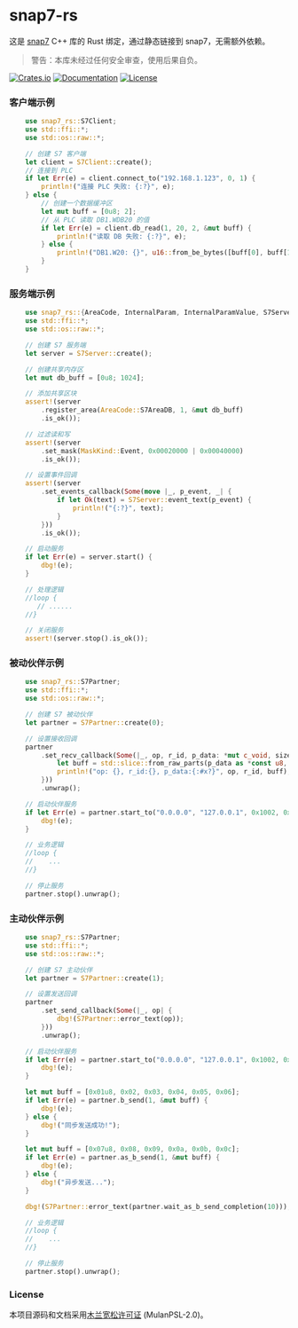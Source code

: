 # snap7-rs

这是 [snap7](http://snap7.sourceforge.net/) C++ 库的 Rust 绑定，通过静态链接到 snap7，无需额外依赖。

> 警告：本库未经过任何安全审查，使用后果自负。

[![Crates.io](https://img.shields.io/crates/v/snap7-rs.svg)](https://crates.io/crates/snap7-rs)
[![Documentation](https://docs.rs/snap7-rs/badge.svg)](https://docs.rs/snap7-rs/)
[![License](https://img.shields.io/badge/license-MulanPSL2-green)](http://license.coscl.org.cn/MulanPSL2/)

### 客户端示例
```rust
    use snap7_rs::S7Client;
    use std::ffi::*;
    use std::os::raw::*;

    // 创建 S7 客户端
    let client = S7Client::create();
    // 连接到 PLC
    if let Err(e) = client.connect_to("192.168.1.123", 0, 1) {
        println!("连接 PLC 失败: {:?}", e);
    } else {
        // 创建一个数据缓冲区
        let mut buff = [0u8; 2];
        // 从 PLC 读取 DB1.WDB20 的值
        if let Err(e) = client.db_read(1, 20, 2, &mut buff) {
            println!("读取 DB 失败: {:?}", e);
        } else {
            println!("DB1.W20: {}", u16::from_be_bytes([buff[0], buff[1]]));
        }
    }
```

### 服务端示例
```rust
    use snap7_rs::{AreaCode, InternalParam, InternalParamValue, S7Server, MaskKind};
    use std::ffi::*;
    use std::os::raw::*;

    // 创建 S7 服务端
    let server = S7Server::create();

    // 创建共享内存区
    let mut db_buff = [0u8; 1024];

    // 添加共享区块
    assert!(server
        .register_area(AreaCode::S7AreaDB, 1, &mut db_buff)
        .is_ok());

    // 过滤读和写
    assert!(server
        .set_mask(MaskKind::Event, 0x00020000 | 0x00040000)
        .is_ok());

    // 设置事件回调
    assert!(server
        .set_events_callback(Some(move |_, p_event, _| {
            if let Ok(text) = S7Server::event_text(p_event) {
                println!("{:?}", text);
            }
        }))
        .is_ok());

    // 启动服务
    if let Err(e) = server.start() {
        dbg!(e);
    }

    // 处理逻辑
    //loop {
       // ......
    //}

    // 关闭服务
    assert!(server.stop().is_ok());
```

### 被动伙伴示例
```rust
    use snap7_rs::S7Partner;
    use std::ffi::*;
    use std::os::raw::*;

    // 创建 S7 被动伙伴
    let partner = S7Partner::create(0);

    // 设置接收回调
    partner
        .set_recv_callback(Some(|_, op, r_id, p_data: *mut c_void, size: i32| unsafe {
            let buff = std::slice::from_raw_parts(p_data as *const u8, size as usize);
            println!("op: {}, r_id:{}, p_data:{:#x?}", op, r_id, buff);
        }))
        .unwrap();

    // 启动伙伴服务
    if let Err(e) = partner.start_to("0.0.0.0", "127.0.0.1", 0x1002, 0x1002) {
        dbg!(e);
    }

    // 业务逻辑
    //loop {
    //    ...
    //}

    // 停止服务
    partner.stop().unwrap();
```

### 主动伙伴示例
```rust
    use snap7_rs::S7Partner;
    use std::ffi::*;
    use std::os::raw::*;

    // 创建 S7 主动伙伴
    let partner = S7Partner::create(1);

    // 设置发送回调
    partner
        .set_send_callback(Some(|_, op| {
            dbg!(S7Partner::error_text(op));
        }))
        .unwrap();

    // 启动伙伴服务
    if let Err(e) = partner.start_to("0.0.0.0", "127.0.0.1", 0x1002, 0x1002) {
        dbg!(e);
    }

    let mut buff = [0x01u8, 0x02, 0x03, 0x04, 0x05, 0x06];
    if let Err(e) = partner.b_send(1, &mut buff) {
        dbg!(e);
    } else {
        dbg!("同步发送成功!");
    }

    let mut buff = [0x07u8, 0x08, 0x09, 0x0a, 0x0b, 0x0c];
    if let Err(e) = partner.as_b_send(1, &mut buff) {
        dbg!(e);
    } else {
        dbg!("异步发送...");
    }

    dbg!(S7Partner::error_text(partner.wait_as_b_send_completion(10)));

    // 业务逻辑
    //loop {
    //    ...
    //}

    // 停止服务
    partner.stop().unwrap();
```

### License
本项目源码和文档采用[木兰宽松许可证](LICENSE) (MulanPSL-2.0)。
